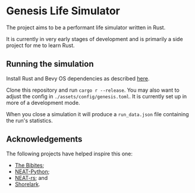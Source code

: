 # Genesis Life Simulator

The project aims to be a performant life simulator written in Rust.

It is currently in very early stages of development and is primarily a side
project for me to learn Rust.

## Running the simulation

Install Rust and Bevy OS dependencies as described
[here](https://bevyengine.org/learn/book/getting-started/setup/).

Clone this repository and run `cargo r --release`. You may also want to adjust
the config in `./assets/config/genesis.toml`. It is currently set up in more of
a development mode.

When you close a simulation it will produce a `run_data.json` file containing
the run's statistics.

## Acknowledgements

The following projects have helped inspire this one:

* [The Bibites](https://leocaussan.itch.io/);
* [NEAT-Python](https://neat-python.readthedocs.io/en/latest/);
* [NEAT-rs](https://github.com/stjepangolemac/neat-rs); and
* [Shorelark](https://github.com/Patryk27/shorelark).
